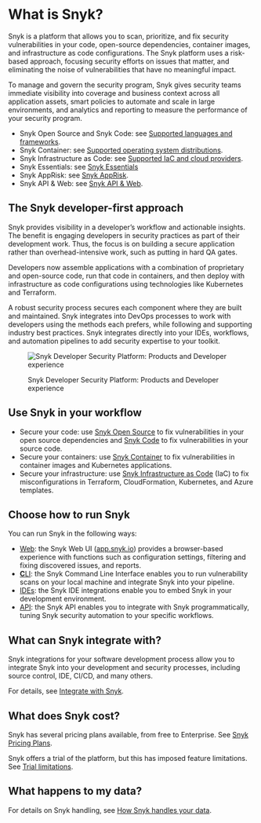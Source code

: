 # What is Snyk?

Snyk is a platform that allows you to scan, prioritize, and fix security vulnerabilities in your code, open-source dependencies, container images, and infrastructure as code configurations. The Snyk platform uses a risk-based approach, focusing security efforts on issues that matter, and eliminating the noise of vulnerabilities that have no meaningful impact.

To manage and govern the security program, Snyk gives security teams immediate visibility into coverage and business context across all application assets, smart policies to automate and scale in large environments, and analytics and reporting to measure the performance of your security program.

* Snyk Open Source and Snyk Code: see [Supported languages and frameworks](../supported-languages/supported-languages-package-managers-and-frameworks.md).
* Snyk Container: see [Supported operating system distributions](../scan-with-snyk/snyk-container/how-snyk-container-works/operating-system-distributions-supported-by-snyk-container.md).
* Snyk Infrastructure as Code: see [Supported IaC and cloud providers](../scan-with-snyk/snyk-iac/supported-iac-languages-cloud-providers-and-cloud-resources/).
* Snyk Essentials: see [Snyk Essentials](../scan-with-snyk/snyk-essentials.md)&#x20;
* Snyk AppRisk: see [Snyk AppRisk](../scan-with-snyk/snyk-apprisk.md).
* Snyk API & Web: see [Snyk API & Web](https://snyk.io/product/dast-api-web/).

## The Snyk developer-first approach

Snyk provides visibility in a developer’s workflow and actionable insights. The benefit is engaging developers in security practices as part of their development work. Thus, the focus is on building a secure application rather than overhead-intensive work, such as putting in hard QA gates.

Developers now assemble applications with a combination of proprietary and open-source code, run that code in containers, and then deploy with infrastructure as code configurations using technologies like Kubernetes and Terraform.

A robust security process secures each component where they are built and maintained. Snyk integrates into DevOps processes to work with developers using the methods each prefers, while following and supporting industry best practices. Snyk integrates directly into your IDEs, workflows, and automation pipelines to add security expertise to your toolkit.

<figure><img src="../.gitbook/assets/image (565).png" alt="Snyk Developer Security Platform: Products and Developer experience"><figcaption><p>Snyk Developer Security Platform: Products and Developer experience</p></figcaption></figure>

## Use Snyk in your workflow

* Secure your code: use [Snyk Open Source](../scan-with-snyk/snyk-open-source/) to fix vulnerabilities in your open source dependencies and [Snyk Code](../scan-with-snyk/snyk-code/) to fix vulnerabilities in your source code.
* Secure your containers: use [Snyk Container](../scan-with-snyk/snyk-container/) to fix vulnerabilities in container images and Kubernetes applications.
* Secure your infrastructure: use [Snyk Infrastructure as Code](../scan-with-snyk/snyk-iac/) (IaC) to fix misconfigurations in Terraform, CloudFormation, Kubernetes, and Azure templates.

## Choose how to run Snyk

You can run Snyk in the following ways:

* [Web](getting-started/snyk-web-ui.md): the Snyk Web UI ([app.snyk.io](https://app.snyk.io)) provides a browser-based experience with functions such as configuration settings, filtering and fixing discovered issues, and reports.
* [**C**LI](../developer-tools/snyk-cli/): the Snyk Command Line Interface enables you to run vulnerability scans on your local machine and integrate Snyk into your pipeline.
* [IDEs](../developer-tools/snyk-ide-plugins-and-extensions/): the Snyk IDE integrations enable you to embed Snyk in your development environment.
* [API](../snyk-api/overview.md): the Snyk API enables you to integrate with Snyk programmatically, tuning Snyk security automation to your specific workflows.

## What can Snyk integrate with?

Snyk integrations for your software development process allow you to integrate Snyk into your development and security processes, including source control, IDE, CI/CD, and many others.

For details, see [Integrate with Snyk](../integrations/overview.md).

## **What does Snyk cost?**

Snyk has several pricing plans available, from free to Enterprise. See [Snyk Pricing Plans](https://snyk.io/plans/).

Snyk offers a trial of the platform, but this has imposed feature limitations. See [Trial limitations](../implementation-and-setup/enterprise-implementation-guide/trial-limitations.md).

## What happens to my data?

For details on Snyk handling, see [How Snyk handles your data](../snyk-data-and-governance/how-snyk-handles-your-data.md).
